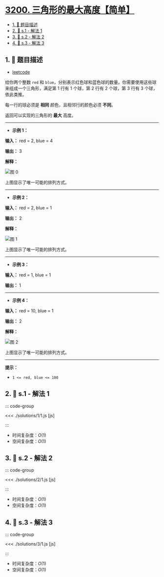 # [3200. 三角形的最大高度【简单】](https://github.com/tnotesjs/TNotes.leetcode/tree/main/notes/3200.%20%E4%B8%89%E8%A7%92%E5%BD%A2%E7%9A%84%E6%9C%80%E5%A4%A7%E9%AB%98%E5%BA%A6%E3%80%90%E7%AE%80%E5%8D%95%E3%80%91)

<!-- region:toc -->

- [1. 📝 题目描述](#1--题目描述)
- [2. 🎯 s.1 - 解法 1](#2--s1---解法-1)
- [3. 🎯 s.2 - 解法 2](#3--s2---解法-2)
- [4. 🎯 s.3 - 解法 3](#4--s3---解法-3)

<!-- endregion:toc -->

## 1. 📝 题目描述

- [leetcode](https://leetcode.cn/problems/maximum-height-of-a-triangle/)

给你两个整数 `red` 和 `blue`，分别表示红色球和蓝色球的数量。你需要使用这些球来组成一个三角形，满足第 1 行有 1 个球，第 2 行有 2 个球，第 3 行有 3 个球，依此类推。

每一行的球必须是 **相同** 颜色，且相邻行的颜色必须 **不同**。

返回可以实现的三角形的 **最大** 高度。

---

- **示例 1：**

**输入：** red = 2, blue = 4

**输出：** 3

**解释：**

![图 0](https://cdn.jsdelivr.net/gh/tnotesjs/imgs@main/2025-09-29-12-15-20.png)

上图显示了唯一可能的排列方式。

---

- **示例 2：**

**输入：** red = 2, blue = 1

**输出：** 2

**解释：**

![图 1](https://cdn.jsdelivr.net/gh/tnotesjs/imgs@main/2025-09-29-12-15-26.png)

上图显示了唯一可能的排列方式。

---

- **示例 3：**

**输入：** red = 1, blue = 1

**输出：** 1

---

- **示例 4：**

**输入：** red = 10, blue = 1

**输出：** 2

**解释：**

![图 2](https://cdn.jsdelivr.net/gh/tnotesjs/imgs@main/2025-09-29-12-15-39.png)

上图显示了唯一可能的排列方式。

---

**提示：**

- `1 <= red, blue <= 100`

## 2. 🎯 s.1 - 解法 1

::: code-group

<<< ./solutions/1/1.js [js]

:::

- 时间复杂度：$O(1)$
- 空间复杂度：$O(1)$

## 3. 🎯 s.2 - 解法 2

::: code-group

<<< ./solutions/2/1.js [js]

:::

- 时间复杂度：$O(1)$
- 空间复杂度：$O(1)$

## 4. 🎯 s.3 - 解法 3

::: code-group

<<< ./solutions/3/1.js [js]

:::

- 时间复杂度：$O(1)$
- 空间复杂度：$O(1)$
